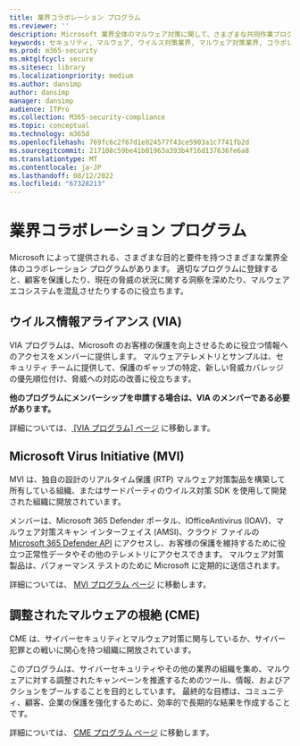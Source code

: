 ```yaml
---
title: 業界コラボレーション プログラム
ms.reviewer: ''
description: Microsoft 業界全体のマルウェア対策に関して、さまざまな共同作業プログラムがあります - ウイルス情報アライアンス (VIA)、Microsoft Virus Initiative (MVI)、および調整されたマルウェアの根絶 (CME)
keywords: セキュリティ, マルウェア, ウイルス対策業界, マルウェア対策業界, コラボレーション プログラム, 提携, ウイルス情報アライアンス, Microsoft Virus Initiative, Coordinated Malware Awarenession, WDSI, MMPC, Microsoft マルウェア プロテクション センター, パートナーシップ
ms.prod: m365-security
ms.mktglfcycl: secure
ms.sitesec: library
ms.localizationpriority: medium
ms.author: dansimp
author: dansimp
manager: dansimp
audience: ITPro
ms.collection: M365-security-compliance
ms.topic: conceptual
ms.technology: m365d
ms.openlocfilehash: 769fc6c2f67d1e024577f43ce5903a1c7741fb2d
ms.sourcegitcommit: 217108c59be41b01963a393b4f16d137636fe6a8
ms.translationtype: MT
ms.contentlocale: ja-JP
ms.lasthandoff: 08/12/2022
ms.locfileid: "67328213"
---
```

# <a name="industry-collaboration-programs"></a>業界コラボレーション プログラム

Microsoft によって提供される、さまざまな目的と要件を持つさまざまな業界全体のコラボレーション プログラムがあります。 適切なプログラムに登録すると、顧客を保護したり、現在の脅威の状況に関する洞察を深めたり、マルウェア エコシステムを混乱させたりするのに役立ちます。

## <a name="virus-information-alliance-via"></a>ウイルス情報アライアンス (VIA)

VIA プログラムは、Microsoft のお客様の保護を向上させるために役立つ情報へのアクセスをメンバーに提供します。 マルウェアテレメトリとサンプルは、セキュリティ チームに提供して、保護のギャップの特定、新しい脅威カバレッジの優先順位付け、脅威への対応の改善に役立ちます。

**他のプログラムにメンバーシップを申請する場合は、VIA のメンバーである必要があります。**

詳細については、[ [VIA プログラム] ページ](virus-information-alliance-criteria.md) に移動します。

## <a name="microsoft-virus-initiative-mvi"></a>Microsoft Virus Initiative (MVI)

MVI は、独自の設計のリアルタイム保護 (RTP) マルウェア対策製品を構築して所有している組織、またはサードパーティのウイルス対策 SDK を使用して開発された組織に開放されています。

メンバーは、Microsoft 365 Defender ポータル、IOfficeAntivirus (IOAV)、マルウェア対策スキャン インターフェイス (AMSI)、クラウド ファイルの[Microsoft 365 Defender API](../defender/api-overview.md) にアクセスし、お客様の保護を維持するために役立つ正常性データやその他のテレメトリにアクセスできます。 マルウェア対策製品は、パフォーマンス テストのために Microsoft に定期的に送信されます。

詳細については、 [MVI プログラム ページ](virus-initiative-criteria.md) に移動します。

## <a name="coordinated-malware-eradication-cme"></a>調整されたマルウェアの根絶 (CME)

CME は、サイバーセキュリティとマルウェア対策に関与しているか、サイバー犯罪との戦いに関心を持つ組織に開放されています。

このプログラムは、サイバーセキュリティやその他の業界の組織を集め、マルウェアに対する調整されたキャンペーンを推進するためのツール、情報、およびアクションをプールすることを目的としています。 最終的な目標は、コミュニティ、顧客、企業の保護を強化するために、効率的で長期的な結果を作成することです。

詳細については、 [CME プログラム ページ](coordinated-malware-eradication.md) に移動します。
